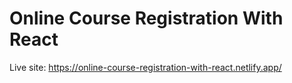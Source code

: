 # Online Course Registration With React

Live site: https://online-course-registration-with-react.netlify.app/
